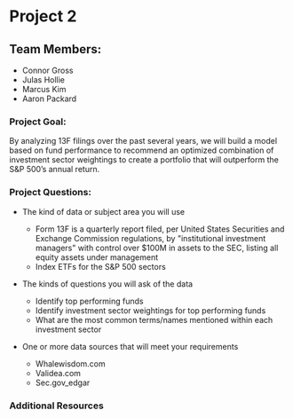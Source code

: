 # Project 2

## Team Members:
- Connor Gross
- Julas Hollie
- Marcus Kim
- Aaron Packard

### Project Goal:
By analyzing 13F filings over the past several years, we will build a model based on fund performance to recommend an optimized combination of investment sector weightings to create a portfolio that will outperform the S&P 500’s annual return.

### Project Questions:
- The kind of data or subject area you will use
  -	Form 13F is a quarterly report filed, per United States Securities and Exchange Commission regulations, by "institutional investment managers" with control over $100M in assets to the SEC, listing all equity assets under management
  -	Index ETFs for the S&P 500 sectors

- The kinds of questions you will ask of the data
  -	Identify top performing funds
  -	Identify investment sector weightings for top performing funds
  -	What are the most common terms/names mentioned within each investment sector
  
- One or more data sources that will meet your requirements
  -	Whalewisdom.com
  -	Validea.com
  -	Sec.gov_edgar


### Additional Resources
